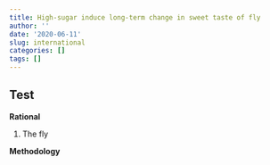 ```yaml
---
title: High-sugar induce long-term change in sweet taste of fly
author: ''
date: '2020-06-11'
slug: international
categories: []
tags: []
---
```


## Test

**Rational**
1. The fly

**Methodology**
